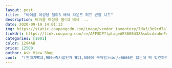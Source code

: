 ```yaml
---
layout: post 
title:  "바이름 여성용 젤리3 배색 라운드 퍼프 반팔 니트" 
description: 바이름 여성용 젤리3 배색  ..
date: 2020-09-19 14:01:13 
img: https://static.coupangcdn.com/image/vendor_inventory/7daf/3e9cd7a144380ade0f2354939c08dcedd2a21b0927880fcf65561ef23f98.jpg 
linkUrl: https://link.coupang.com/re/AFFSDP?lptag=AF3600438&subid=ahnPublicAsk&pageKey=1527844001&itemId=2620969710&vendorItemId=71406478199&traceid=V0-113-cc9a7ede4fb11148 
categories: [1001] 
color: 1294AB 
price: 12500 
author: Ask View Shop 
cont:  "(판매가₩13,900>즉시할인가 ₩11,500에 구매함)<br/>6666반 입는데 딱 맞긴하지만 모델핏처럼 조금 여유있게 입는게ᆢ 5555반 사이즈 이신분들이 입는게 가장 이쁜핏 나올듯해요^^<br/>■9/6일 15시58분주문>9/11일 배송완료.<br/><br/>■구입가₩11,500<br/>■소재비스코스<br/>■제품명바이름 여성용 젤리3배색 라운드 퍼프반팔 니트<br/>■한진택배<br/>광택이 흘러 고급스러워 보이고 흡습성이 좋으나 곰팡이에 약하며 주름이 잘 생기는 단점이 있습니다.<br/><br/>니트가 신축성이 좋은 얇은소재의 여름용 니트라 덥지않고 착용이 편하네요^^<br/>다 예쁘네요!<br/>레이온의 일종인 섬유로 인조실크라고 생각하면 이해가 쉽습니다.<br/> 비스코스는 착용감과 보온성이 좋고, 광택이 우수하여 의류뿐 아니라 용품 등에도 많이 사용되는 섬유입니다.<br/><br/>이가격대비에 질도 좋구 상품평 보구 구매했는데 실망하지않구 구매 잘한거 같아요 ᆢ색상 주문을 잘못했지만 이색도 나쁘지않아 그냥 입으려구요 ᆢ담엔 검정 다시 구매하려구요ᆢ이쁜옷 마니 올려주요<br/>잘받았고요, 기다리던 옷이라  받자마자 입어봤는데요,  이뻐요.<br/>  이쁘고요  옷빨도  개않코요.<br/>  평소에  55사이즈입는데,  옷사이즈도  넉넉하고요.<br/> 어깨 포인트가 좋아하는  디자인이라서  맘에  흡족, 만족.<br/> 이쁘다고요.<br/>목선이랑 팔쪽  포인트  색상도 어색하면서도 특이한멋이  있다보이고요, 옷길이도  딱  거기까지라는  길이감 이죠,  세탁해  줄지만  않는다면 다른  상품도  검색해  구입하고 싶네요,<br/>평소 자주입는 반바지에도 긴청바지에도 롱샤스커트에도<br/>" 
---
```

